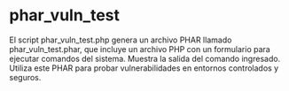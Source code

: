 # phar_vuln_test
El script phar_vuln_test.php genera un archivo PHAR llamado phar_vuln_test.phar, que incluye un archivo PHP con un formulario para ejecutar comandos del sistema. Muestra la salida del comando ingresado. Utiliza este PHAR para probar vulnerabilidades en entornos controlados y seguros.
